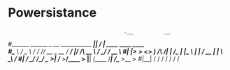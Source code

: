 # Powersistance

                                         .__          __                              
#______   ______  _  __ ___________  _____|__| _______/  |______    ____   ____  ____  
#\____ \ /  _ \ \/ \/ // __ \_  __ \/  ___/  |/  ___/\   __\__  \  /    \_/ ___\/ __ \ 
#|  |_> >  <_> )     /\  ___/|  | \/\___ \|  |\___ \  |  |  / __ \|   |  \  \__\  ___/ 
#|   __/ \____/ \/\_/  \___  >__|  /____  >__/____  > |__| (____  /___|  /\___  >___  >
#|__|                      \/           \/        \/            \/     \/     \/    \/
